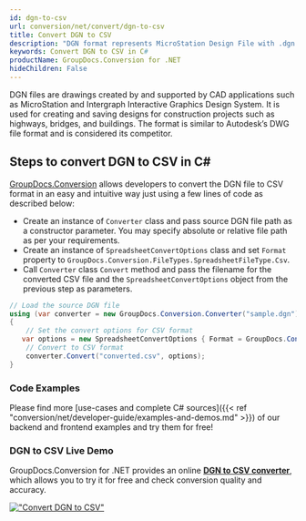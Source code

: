```yaml
---
id: dgn-to-csv
url: conversion/net/convert/dgn-to-csv
title: Convert DGN to CSV
description: "DGN format represents MicroStation Design File with .dgn extension. Learn how to convert DGN to CSV file programmatically in C# language using GroupDocs.Conversion for .NET library."
keywords: Convert DGN to CSV in C#
productName: GroupDocs.Conversion for .NET
hideChildren: False
---
```


DGN files are drawings created by and supported by CAD applications such as MicroStation and Intergraph Interactive Graphics Design System. It is used for creating and saving designs for construction projects such as highways, bridges, and buildings. The format is similar to Autodesk’s DWG file format and is considered its competitor.

## Steps to convert DGN to CSV in C#

[GroupDocs.Conversion](https://products.groupdocs.com/conversion/net) allows developers to convert the DGN file to CSV format in an easy and intuitive way just using a few lines of code as described below:

* Create an instance of `Converter` class and pass source DGN file path as a constructor parameter. You may specify absolute or relative file path as per your requirements. 
* Create an instance of `SpreadsheetConvertOptions` class and set `Format` property to `GroupDocs.Conversion.FileTypes.SpreadsheetFileType.Csv`.
* Call `Converter` class `Convert` method and pass the filename for the converted CSV file and the `SpreadsheetConvertOptions` object from the previous step as parameters.

```csharp
// Load the source DGN file
using (var converter = new GroupDocs.Conversion.Converter("sample.dgn"))
{
    // Set the convert options for CSV format
   var options = new SpreadsheetConvertOptions { Format = GroupDocs.Conversion.FileTypes.SpreadsheetFileType.Csv };
    // Convert to CSV format
    converter.Convert("converted.csv", options);
}
```

### Code Examples

Please find more [use-cases and complete C# sources]({{< ref "conversion/net/developer-guide/examples-and-demos.md" >}}) of our backend and frontend examples and try them for free!

### DGN to CSV Live Demo

GroupDocs.Conversion for .NET provides an online [**DGN to CSV converter**](https://products.groupdocs.app/conversion/dgn-to-csv), which allows you to try it for free and check conversion quality and accuracy.

[!["Convert DGN to CSV"](conversion/net/images/convert-to-csv/convert-dgn-to-csv.png)](https://products.groupdocs.app/conversion/dgn-to-csv)